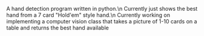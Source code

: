 A hand detection program written in python.\n
Currently just shows the best hand from a 7 card "Hold'em" style hand.\n
Currently working on implementing a computer vision class that takes a picture of 1-10 cards on a table and returns the best hand available
